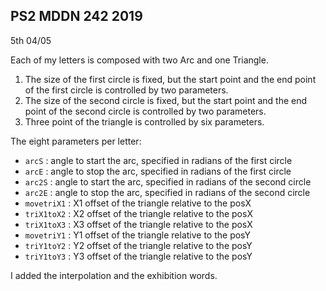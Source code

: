 ## PS2 MDDN 242 2019

5th 04/05

Each of my letters is composed with two Arc and one Triangle. 
1) The size of the first circle is fixed, but the start point and the end point of the first circle is controlled by two parameters.
2) The size of the second circle is fixed, but the start point and the end point of the second circle is controlled by two parameters.
2) Three point of the triangle is controlled by six parameters.

The eight parameters per letter:
  * `arcS` : angle to start the arc, specified in radians of the first circle
  * `arcE` : angle to stop the arc, specified in radians of the first circle
  * `arc2S` : angle to start the arc, specified in radians of the second circle
  * `arc2E` : angle to stop the arc, specified in radians of the second circle
  * `movetriX1` : X1 offset of the triangle relative to the posX
  * `triX1toX2` : X2 offset of the triangle relative to the posX
  * `triX1toX3` : X3 offset of the triangle relative to the posX
  * `movetriY1` : Y1 offset of the triangle relative to the posY
  * `triY1toY2` : Y2 offset of the triangle relative to the posY
  * `triY1toY3` : Y3 offset of the triangle relative to the posY

I added the interpolation and the exhibition words.